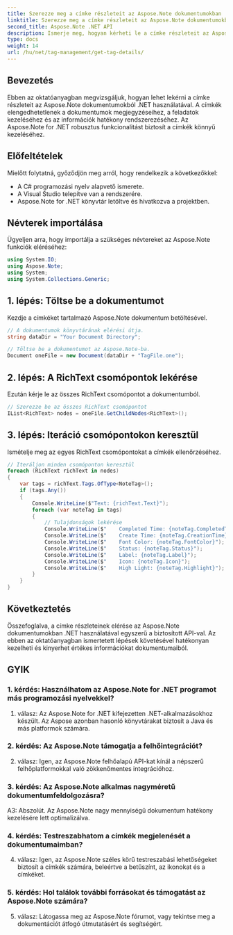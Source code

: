 ```yaml
---
title: Szerezze meg a címke részleteit az Aspose.Note dokumentumokban
linktitle: Szerezze meg a címke részleteit az Aspose.Note dokumentumokban
second_title: Aspose.Note .NET API
description: Ismerje meg, hogyan kérheti le a címke részleteit az Aspose.Note dokumentumokból .NET használatával. Az Aspose.Note API-kkal hatékonyan kezelheti a feladatokat.
type: docs
weight: 14
url: /hu/net/tag-management/get-tag-details/
---
```

## Bevezetés

Ebben az oktatóanyagban megvizsgáljuk, hogyan lehet lekérni a címke részleteit az Aspose.Note dokumentumokból .NET használatával. A címkék elengedhetetlenek a dokumentumok megjegyzéseihez, a feladatok kezeléséhez és az információk hatékony rendszerezéséhez. Az Aspose.Note for .NET robusztus funkcionalitást biztosít a címkék könnyű kezeléséhez.

## Előfeltételek

Mielőtt folytatná, győződjön meg arról, hogy rendelkezik a következőkkel:

- A C# programozási nyelv alapvető ismerete.
- A Visual Studio telepítve van a rendszerére.
- Aspose.Note for .NET könyvtár letöltve és hivatkozva a projektben.

## Névterek importálása

Ügyeljen arra, hogy importálja a szükséges névtereket az Aspose.Note funkciók eléréséhez:

```csharp
using System.IO;
using Aspose.Note;
using System;
using System.Collections.Generic;
```

## 1. lépés: Töltse be a dokumentumot

Kezdje a címkéket tartalmazó Aspose.Note dokumentum betöltésével.

```csharp
// A dokumentumok könyvtárának elérési útja.
string dataDir = "Your Document Directory";

// Töltse be a dokumentumot az Aspose.Note-ba.
Document oneFile = new Document(dataDir + "TagFile.one");
```

## 2. lépés: A RichText csomópontok lekérése

Ezután kérje le az összes RichText csomópontot a dokumentumból.

```csharp
// Szerezze be az összes RichText csomópontot
IList<RichText> nodes = oneFile.GetChildNodes<RichText>();
```

## 3. lépés: Iteráció csomópontokon keresztül

Ismételje meg az egyes RichText csomópontokat a címkék ellenőrzéséhez.

```csharp
// Iteráljon minden csomóponton keresztül
foreach (RichText richText in nodes)
{
    var tags = richText.Tags.OfType<NoteTag>();
    if (tags.Any())
    {
        Console.WriteLine($"Text: {richText.Text}");
        foreach (var noteTag in tags)
        {
            // Tulajdonságok lekérése
            Console.WriteLine($"    Completed Time: {noteTag.CompletedTime}");
            Console.WriteLine($"    Create Time: {noteTag.CreationTime}");
            Console.WriteLine($"    Font Color: {noteTag.FontColor}");
            Console.WriteLine($"    Status: {noteTag.Status}");
            Console.WriteLine($"    Label: {noteTag.Label}");
            Console.WriteLine($"    Icon: {noteTag.Icon}");
            Console.WriteLine($"    High Light: {noteTag.Highlight}");
        }
    }
}
```

## Következtetés

Összefoglalva, a címke részleteinek elérése az Aspose.Note dokumentumokban .NET használatával egyszerű a biztosított API-val. Az ebben az oktatóanyagban ismertetett lépések követésével hatékonyan kezelheti és kinyerhet értékes információkat dokumentumaiból.

## GYIK

### 1. kérdés: Használhatom az Aspose.Note for .NET programot más programozási nyelvekkel?

1. válasz: Az Aspose.Note for .NET kifejezetten .NET-alkalmazásokhoz készült. Az Aspose azonban hasonló könyvtárakat biztosít a Java és más platformok számára.

### 2. kérdés: Az Aspose.Note támogatja a felhőintegrációt?

2. válasz: Igen, az Aspose.Note felhőalapú API-kat kínál a népszerű felhőplatformokkal való zökkenőmentes integrációhoz.

### 3. kérdés: Az Aspose.Note alkalmas nagyméretű dokumentumfeldolgozásra?

A3: Abszolút. Az Aspose.Note nagy mennyiségű dokumentum hatékony kezelésére lett optimalizálva.

### 4. kérdés: Testreszabhatom a címkék megjelenését a dokumentumaimban?

4. válasz: Igen, az Aspose.Note széles körű testreszabási lehetőségeket biztosít a címkék számára, beleértve a betűszínt, az ikonokat és a címkéket.

### 5. kérdés: Hol találok további forrásokat és támogatást az Aspose.Note számára?

5. válasz: Látogassa meg az Aspose.Note fórumot, vagy tekintse meg a dokumentációt átfogó útmutatásért és segítségért.